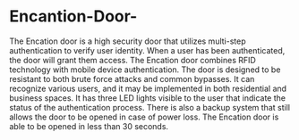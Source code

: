 # Encantion-Door-
The Encation door is a high security door that utilizes multi-step authentication to verify user identity. When a user has been authenticated, the door will grant them access. The Encation door combines RFID technology with mobile device authentication. The door is designed to be resistant to both brute force attacks and common bypasses. It can recognize various users, and it may be implemented in both residential and business spaces. It has three LED lights visible to the user that indicate the status of the authentication process. 
There is also a backup system that still allows the door to be opened in case of power loss. The Encation door is able to be opened in less than 30 seconds. 
